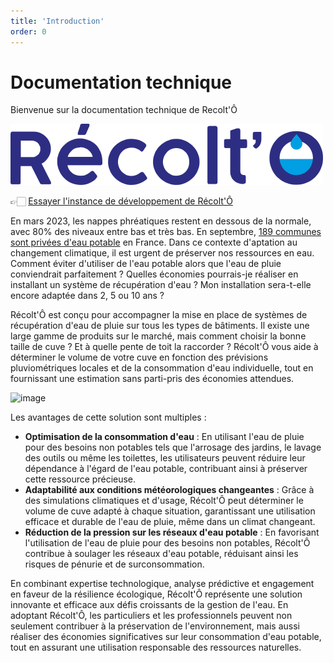 ```yaml
---
title: 'Introduction'
order: 0
---
```



# Documentation technique

Bienvenue sur la documentation technique de Recolt'Ô

![Logo](./public/logo_full.svg)


👉🏻 [Essayer l'instance de développement de Récolt'Ô](https://recolto.netlify.app/)


En mars 2023, les nappes phréatiques restent en dessous de la normale, avec 80% des niveaux entre bas et très bas. En septembre,
[189 communes sont privées d'eau potable](https://www.lemonde.fr/climat/article/2023/09/13/secheresse-189-communes-toujours-privees-d-eau-potable-en-france_6189264_1652612.html) en France.
Dans ce contexte d'aptation au changement climatique, il est urgent de préserver nos ressources en eau.
Comment éviter d'utiliser de l'eau potable alors que l'eau de pluie conviendrait parfaitement ? Quelles économies pourrais-je
réaliser en installant un système de récupération d'eau ? Mon installation sera-t-elle encore adaptée dans 2, 5 ou 10 ans ?

Récolt'Ô est conçu pour accompagner la mise en place de systèmes de récupération d'eau de pluie sur tous les types de
bâtiments. Il existe une large gamme de produits sur le marché, mais comment choisir la bonne taille de cuve ?
Et à quelle pente de toit la raccorder ? Récolt'Ô vous aide à déterminer le volume de votre cuve en fonction des prévisions
pluviométriques locales et de la consommation d'eau individuelle, tout en fournissant une estimation sans parti-pris des
économies attendues.

![image](https://makina-corpus.com/sites/default/files/styles/600x500/public/2023-11/image.png.webp?itok=W9s7EmsA)


Les avantages de cette solution sont multiples :
* **Optimisation de la consommation d'eau** : En utilisant l'eau de pluie pour des besoins non potables tels que l'arrosage
des jardins, le lavage des outils ou même les toilettes, les utilisateurs peuvent réduire leur dépendance à l'égard de l'eau potable, contribuant ainsi à préserver cette ressource précieuse.
* **Adaptabilité aux conditions météorologiques changeantes** : Grâce à des simulations climatiques et d'usage, Récolt'Ô peut déterminer le volume de cuve adapté à chaque situation, garantissant une utilisation efficace et durable de l'eau de pluie, même dans un climat changeant.
* **Réduction de la pression sur les réseaux d'eau potable** : En favorisant l'utilisation de l'eau de pluie pour des besoins non potables, Récolt'Ô contribue à soulager les réseaux d'eau potable, réduisant ainsi les risques de pénurie et de surconsommation.

En combinant expertise technologique, analyse prédictive et engagement en faveur de la résilience écologique, Récolt'Ô représente une solution innovante et efficace aux défis croissants de la gestion de l'eau. En adoptant Récolt'Ô, les particuliers et les professionnels peuvent non seulement contribuer à la préservation de l'environnement, mais aussi réaliser des économies significatives sur leur consommation d'eau potable, tout en assurant une utilisation responsable des ressources naturelles.
